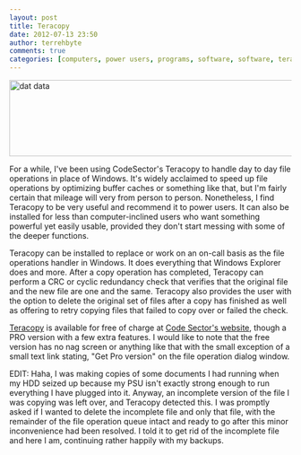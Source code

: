 ```yaml
---
layout: post
title: Teracopy
date: 2012-07-13 23:50
author: terrehbyte
comments: true
categories: [computers, power users, programs, software, software, teracopy, Windows]
---
```

<a href="http://terrehbyte.com/2012/07/13/teracopy/dat-data/" rel="attachment wp-att-3888"><img class="alignnone size-full wp-image-3888" alt="dat data" src="http://terrehbyte.files.wordpress.com/2012/07/dat-data.png" width="545" height="136" /></a>

For a while, I've been using CodeSector's Teracopy to handle day to day file operations in place of Windows. It's widely acclaimed to speed up file operations by optimizing buffer caches or something like that, but I'm fairly certain that mileage will very from person to person. Nonetheless, I find Teracopy to be very useful and recommend it to power users. It can also be installed for less than computer-inclined users who want something powerful yet easily usable, provided they don't start messing with some of the deeper functions.

Teracopy can be installed to replace or work on an on-call basis as the file operations handler in Windows. It does everything that Windows Explorer does and more. After a copy operation has completed, Teracopy can perform a CRC or cyclic redundancy check that verifies that the original file and the new file are one and the same. Teracopy also provides the user with the option to delete the original set of files after a copy has finished as well as offering to retry copying files that failed to copy over or failed the check.

<a href="http://codesector.com/teracopy">Teracopy</a> is available for free of charge at <a href="http://codesector.com/">Code Sector's website</a>, though a PRO version with a few extra features. I would like to note that the free version has no nag screen or anything like that with the small exception of a small text link stating, "Get Pro version" on the file operation dialog window.

EDIT: Haha, I was making copies of some documents I had running when my HDD seized up because my PSU isn't exactly strong enough to run everything I have plugged into it. Anyway, an incomplete version of the file I was copying was left over, and Teracopy detected this. I was promptly asked if I wanted to delete the incomplete file and only that file, with the remainder of the file operation queue intact and ready to go after this minor inconvenience had been resolved. I told it to get rid of the incomplete file and here I am, continuing rather happily with my backups.
